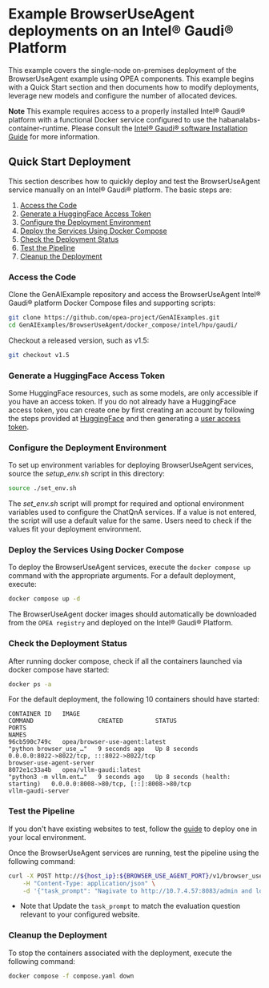 # Example BrowserUseAgent deployments on an Intel® Gaudi® Platform

This example covers the single-node on-premises deployment of the BrowserUseAgent example using OPEA components. This example begins with a Quick Start section and then documents how to modify deployments, leverage new models and configure the number of allocated devices.

**Note** This example requires access to a properly installed Intel® Gaudi® platform with a functional Docker service configured to use the habanalabs-container-runtime. Please consult the [Intel® Gaudi® software Installation Guide](https://docs.habana.ai/en/v1.20.1/Installation_Guide/Driver_Installation.html) for more information.


## Quick Start Deployment

This section describes how to quickly deploy and test the BrowserUseAgent service manually on an Intel® Gaudi® platform. The basic steps are:

1. [Access the Code](#access-the-code)
2. [Generate a HuggingFace Access Token](#generate-a-huggingface-access-token)
3. [Configure the Deployment Environment](#configure-the-deployment-environment)
4. [Deploy the Services Using Docker Compose](#deploy-the-services-using-docker-compose)
5. [Check the Deployment Status](#check-the-deployment-status)
6. [Test the Pipeline](#test-the-pipeline)
7. [Cleanup the Deployment](#cleanup-the-deployment)


### Access the Code

Clone the GenAIExample repository and access the BrowserUseAgent Intel® Gaudi® platform Docker Compose files and supporting scripts:

```bash
git clone https://github.com/opea-project/GenAIExamples.git
cd GenAIExamples/BrowserUseAgent/docker_compose/intel/hpu/gaudi/
```

Checkout a released version, such as v1.5:

```bash
git checkout v1.5
```


### Generate a HuggingFace Access Token

Some HuggingFace resources, such as some models, are only accessible if you have an access token. If you do not already have a HuggingFace access token, you can create one by first creating an account by following the steps provided at [HuggingFace](https://huggingface.co/) and then generating a [user access token](https://huggingface.co/docs/transformers.js/en/guides/private#step-1-generating-a-user-access-token).


### Configure the Deployment Environment

To set up environment variables for deploying BrowserUseAgent services, source the _setup_env.sh_ script in this directory:

```bash
source ./set_env.sh
```

The _set_env.sh_ script will prompt for required and optional environment variables used to configure the ChatQnA services. If a value is not entered, the script will use a default value for the same. Users need to check if the values fit your deployment environment. 


### Deploy the Services Using Docker Compose

To deploy the BrowserUseAgent services, execute the `docker compose up` command with the appropriate arguments. For a default deployment, execute:

```bash
docker compose up -d
```

The BrowserUseAgent docker images should automatically be downloaded from the `OPEA registry` and deployed on the Intel® Gaudi® Platform.


### Check the Deployment Status

After running docker compose, check if all the containers launched via docker compose have started:

```bash
docker ps -a
```

For the default deployment, the following 10 containers should have started:

```
CONTAINER ID   IMAGE                                                COMMAND                  CREATED         STATUS                            PORTS                                                                                                                                       NAMES
96cb590c749c   opea/browser-use-agent:latest                        "python browser_use_…"   9 seconds ago   Up 8 seconds                      0.0.0.0:8022->8022/tcp, :::8022->8022/tcp                                                                                                   browser-use-agent-server
8072e1c33a4b   opea/vllm-gaudi:latest                               "python3 -m vllm.ent…"   9 seconds ago   Up 8 seconds (health: starting)   0.0.0.0:8008->80/tcp, [::]:8008->80/tcp                                                                                                     vllm-gaudi-server
```

### Test the Pipeline

If you don't have existing websites to test, follow the [guide](./../../../../tests/webarena/README.md) to deploy one in your local environment.

Once the BrowserUseAgent services are running, test the pipeline using the following command:

```bash
curl -X POST http://${host_ip}:${BROWSER_USE_AGENT_PORT}/v1/browser_use_agent \
    -H "Content-Type: application/json" \
    -d '{"task_prompt": "Nagivate to http://10.7.4.57:8083/admin and login with the credentials: username: admin, password: admin1234. Then, find out What are the top-2 best-selling product in 2022?"}'
```

* Note that Update the `task_prompt` to match the evaluation question relevant to your configured website.


### Cleanup the Deployment

To stop the containers associated with the deployment, execute the following command:

```bash
docker compose -f compose.yaml down
```